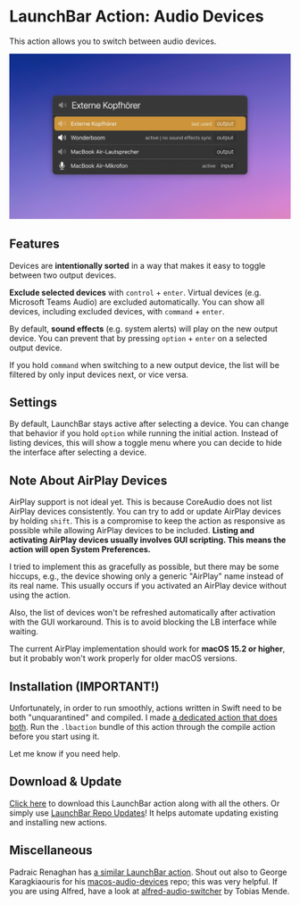 # LaunchBar Action: Audio Devices

This action allows you to switch between audio devices. 

<img src="01.jpg" width="802"/>

## Features

Devices are **intentionally sorted** in a way that makes it easy to toggle between two output devices. 

**Exclude selected devices** with `control` + `enter`. Virtual devices (e.g. Microsoft Teams Audio) are excluded automatically. You can show all devices, including excluded devices, with `command` + `enter`.

By default, **sound effects** (e.g. system alerts) will play on the new output device. You can prevent that by pressing `option` + `enter` on a selected output device.

If you hold `command` when switching to a new output device, the list will be filtered by only input devices next, or vice versa.

## Settings

By default, LaunchBar stays active after selecting a device. You can change that behavior if you hold `option` while running the initial action. Instead of listing devices, this will show a toggle menu where you can decide to hide the interface after selecting a device.

## Note About AirPlay Devices

AirPlay support is not ideal yet. This is because CoreAudio does not list AirPlay devices consistently. You can try to add or update AirPlay devices by holding `shift`. This is a compromise to keep the action as responsive as possible while allowing AirPlay devices to be included. **Listing and activating AirPlay devices usually involves GUI scripting. This means the action will open System Preferences.** 

I tried to implement this as gracefully as possible, but there may be some hiccups, e.g., the device showing only a generic "AirPlay" name instead of its real name. This usually occurs if you activated an AirPlay device without using the action.

Also, the list of devices won't be refreshed automatically after activation with the GUI workaround. This is to avoid blocking the LB interface while waiting.

The current AirPlay implementation should work for **macOS 15.2 or higher**, but it probably won't work properly for older macOS versions.

## Installation (IMPORTANT!)

Unfortunately, in order to run smoothly, actions written in Swift need to be both "unquarantined" and compiled. I made [a dedicated action that does both](https://github.com/Ptujec/LaunchBar/tree/master/Compile-Swift-Action#readme). Run the `.lbaction` bundle of this action through the compile action before you start using it.

Let me know if you need help.  

## Download & Update

[Click here](https://github.com/Ptujec/LaunchBar/archive/refs/heads/master.zip) to download this LaunchBar action along with all the others. Or simply use [LaunchBar Repo Updates](https://github.com/Ptujec/LaunchBar/tree/master/LB-Repo-Updates#launchbar-repo-updates-action)! It helps automate updating existing and installing new actions.

## Miscellaneous

Padraic Renaghan has [a similar LaunchBar action](https://renaghan.com/launchbar/switch-audio/). Shout out also to George Karagkiaouris for his [macos-audio-devices](https://github.com/karaggeorge/macos-audio-devices) repo; this was very helpful. If you are using Alfred, have a look at [alfred-audio-switcher](https://github.com/TobiasMende/alfred-audio-switcher) by Tobias Mende.

